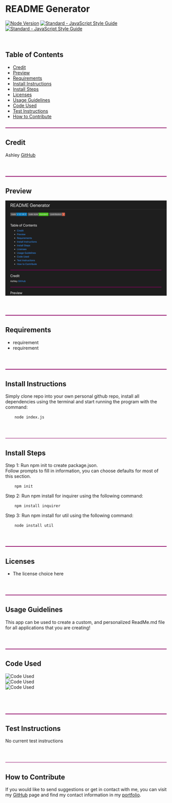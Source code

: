 # README Generator
    
<a href="https://www.npmjs.org/package/check-node-version"><img src="https://img.shields.io/badge/node-v_12.18.3-blue" alt="Node Version"></a>
 <a href="https://standardjs.com"><img src="https://img.shields.io/badge/code_style-standard-brightgreen.svg" alt="Standard - JavaScript Style Guide"></a>
 <a href="https://github.com/ashhunt07"><img src="https://img.shields.io/badge/contributers-1-red.svg" alt="Standard - JavaScript Style Guide"></a>


<br>

## Table of Contents
    

* [Credit](#credit)
* [Preview](#preview)
* [Requirements](#requirements)
* [Install Instructions](#install-instructions)
* [Install Steps](#install-steps)
* [Licenses](#licenses)
* [Usage Guidelines](#usage-guidelines)
* [Code Used](#code-used)
* [Test Instructions](#test-instructions)
* [How to Contribute](#how-to-contribute)


 ![This is a line.](assets/hr.png)

## Credit

Ashley [GitHub](https://github.com/ashhunt07)


<br>

 ![This is a line.](assets/hr.png)

## Preview
![Project screenshot.](assets/screen-shot.png)

<br>

 ![This is a line.](assets/hr.png)

## Requirements

* requirement
* requirement


<br>

 ![This is a line.](assets/hr.png)

## Install Instructions

Simply clone repo into your own personal github repo, install all dependencies using the terminal and start running the program with the command: <br>
```
    node index.js
```


<br>

 ![This is a line.](assets/hr.png)

## Install Steps

Step 1: Run npm init to create package.json.<br>Follow prompts to fill in information, you can choose defaults for most of this section. <br> 
```
    npm init
```


Step 2: Run npm install for inquirer using the following command: <br> 
```
    npm install inquirer
```


Step 3: Run npm install for util using the following command: <br> 
```
    node install util
```


<br>


 ![This is a line.](assets/hr.png)

## Licenses

* The license choice here


<br>

 ![This is a line.](assets/hr.png)

## Usage Guidelines

This app can be used to create a custom, and personalized ReadMe.md file for all applications that you are creating!


<br>

 ![This is a line.](assets/hr.png)

## Code Used

<img src="https://img.shields.io/badge/code-JavaScript-yellow" alt="Code Used"><br><img src="https://img.shields.io/badge/code-Node_JS-yellow" alt="Code Used"><br><img src="https://img.shields.io/badge/code-Markup-yellow" alt="Code Used">

<br>
<br>


 ![This is a line.](assets/hr.png)

## Test Instructions

No current test instructions


<br>

 ![This is a line.](assets/hr.png)

## How to Contribute

If you would like to send suggestions or get in contact with me, you can visit my [GitHub](https://github.com/ashhunt07) page and find my contact information in my [portfolio](https://ashhunt07.github.io/portfolio/contact.html). 
